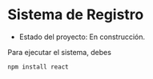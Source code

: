 <h1>Sistema de Registro</h1>

- Estado del proyecto: En construcción.

Para ejecutar el sistema, debes 

```npm install react```
